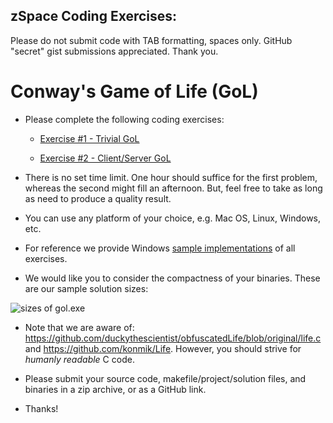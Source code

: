## zSpace Coding Exercises:

Please do not submit code with TAB formatting, spaces only.
GitHub "secret" gist submissions appreciated. Thank you.

# Conway's Game of Life (GoL)

* Please complete the following coding exercises:

  * [Exercise #1 - Trivial GoL](https://github.com/zspace/system.software.interview.gol.public/blob/master/GOL-trivial.md)
  
  * [Exercise #2 - Client/Server GoL](https://github.com/zspace/system.software.interview.gol.public/blob/master/GOL-client-server.md)

* There is no set time limit. One hour should suffice for the first problem, whereas the second might fill an afternoon. But, feel free to take as long as need to produce a quality result. 

* You can use any platform of your choice, e.g. Mac OS, Linux, Windows, etc.

* For reference we provide Windows [sample implementations](https://github.com/zspace/system.software.interview.gol.public/tree/master/bin) of all exercises.

* We would like you to consider the compactness of your binaries. These are our sample solution sizes:

![sizes of gol.exe](https://raw.githubusercontent.com/zspace/system.software.interview.gol.public/master/gol/gol.exe.size.png)

* Note that we are aware of: https://github.com/duckythescientist/obfuscatedLife/blob/original/life.c and https://github.com/konmik/Life. However, you should strive for *humanly* *readable* C code.

* Please submit your source code, makefile/project/solution files, and binaries in a zip archive, or as a GitHub link.

* Thanks!
